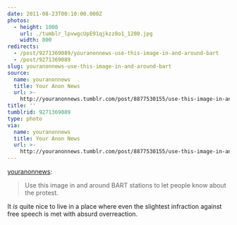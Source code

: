 ```yaml
---
date: 2011-08-23T00:10:00.000Z
photos:
  - height: 1000
    url: ./tumblr_lpvwgcUpE91qjkzz8o1_1280.jpg
    width: 800
redirects:
  - /post/9271369089/youranonnews-use-this-image-in-and-around-bart
  - /post/9271369089
slug: youranonnews-use-this-image-in-and-around-bart
source:
  name: youranonnews
  title: Your Anon News
  url: >-
    http://youranonnews.tumblr.com/post/8877530155/use-this-image-in-and-around-bart-stations-to-let
title: ''
tumblrid: 9271369089
type: photo
via:
  name: youranonnews
  title: Your Anon News
  url: >-
    http://youranonnews.tumblr.com/post/8877530155/use-this-image-in-and-around-bart-stations-to-let
---
```

<p><a href="http://youranonnews.tumblr.com/post/8877530155" class="tumblr_blog">youranonnews</a>:</p>

<blockquote><p>Use this image in and around BART stations to let people know about the protest.</p></blockquote>

<p>It <em>is</em> quite nice to live in a place where even the slightest infraction against free speech is met with absurd overreaction.</p>
